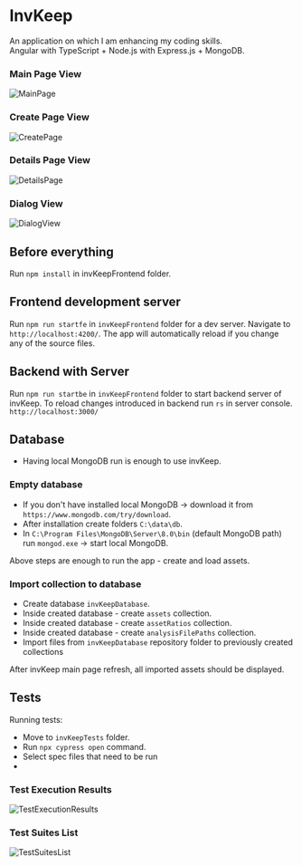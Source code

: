 # InvKeep

An application on which I am enhancing my coding skills. \
Angular with TypeScript + Node.js with Express.js + MongoDB.

### Main Page View
![MainPage](https://user-images.githubusercontent.com/45639693/177018485-93cdf925-11bc-461a-8248-8bcb8e44eefb.PNG)

### Create Page View
![CreatePage](https://user-images.githubusercontent.com/45639693/177018482-3378b6f2-2963-4a35-a756-f69f1eeadcb6.PNG)

### Details Page View
![DetailsPage](https://user-images.githubusercontent.com/45639693/177018483-aa8c64f6-2428-41d7-b971-0f0ebd53572c.PNG)

### Dialog View
![DialogView](https://user-images.githubusercontent.com/45639693/177018484-e8bd8686-cf5d-4678-8608-e6c7ff1c905a.PNG)

## Before everything

Run `npm install` in invKeepFrontend folder.

## Frontend development server

Run `npm run startfe` in `invKeepFrontend` folder for a dev server. Navigate to `http://localhost:4200/`. The app will
automatically reload if you change any of the source files.

## Backend with Server

Run `npm run startbe` in `invKeepFrontend` folder to start backend server of invKeep.
To reload changes introduced in backend run `rs` in server console.
`http://localhost:3000/`

## Database

- Having local MongoDB run is enough to use invKeep.
  
### Empty database
- If you don't have installed local MongoDB -> download it from `https://www.mongodb.com/try/download`.
- After installation create folders `C:\data\db`.
- In `C:\Program Files\MongoDB\Server\8.0\bin` (default MongoDB path) run `mongod.exe` -> start local MongoDB.

Above steps are enough to run the app - create and load assets.

### Import collection to database

- Create database `invKeepDatabase`.
- Inside created database - create `assets` collection.
- Inside created database - create `assetRatios` collection.
- Inside created database - create `analysisFilePaths` collection.
- Import files from `invKeepDatabase` repository folder to previously created collections

After invKeep main page refresh, all imported assets should be displayed.

## Tests

Running tests:
- Move to `invKeepTests` folder.
- Run `npx cypress open` command.
- Select spec files that need to be run
- 
### Test Execution Results
![TestExecutionResults](https://user-images.githubusercontent.com/45639693/177018404-35ea2466-444c-431b-ac6e-3b6906aaeafc.PNG)

### Test Suites List
![TestSuitesList](https://user-images.githubusercontent.com/45639693/177018403-860bc712-ca73-47db-bc11-29740f22d01e.PNG)
